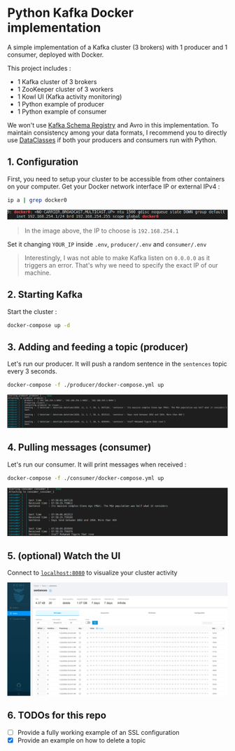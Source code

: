 # Python Kafka Docker implementation

A simple implementation of a Kafka cluster (3 brokers) with 1 producer and 1 consumer, deployed with Docker.

This project includes :

- 1 Kafka cluster of 3 brokers
- 1 ZooKeeper cluster of 3 workers
- 1 Kowl UI (Kafka activity monitoring)
- 1 Python example of producer
- 1 Python example of consumer

We won't use [Kafka Schema Registry](https://www.youtube.com/watch?v=5fjw62LGYNg) and Avro in this implementation. To maintain consistency among your data formats, I recommend you to directly use [DataClasses](https://realpython.com/python-data-classes/) if both your producers and consumers run with Python.

## 1. Configuration

First, you need to setup your cluster to be accessible from other containers on your computer. Get your Docker network interface IP or external IPv4 :

```bash
ip a | grep docker0
```

![Grep Docker IP](./images/docker_interface.png)

> In the image above, the IP to choose is `192.168.254.1`

Set it changing `YOUR_IP` inside `.env`, `producer/.env` and `consumer/.env`

> Interestingly, I was not able to make Kafka listen on `0.0.0.0` as it triggers an error. That's why we need to specify the exact IP of our machine.

## 2. Starting Kafka

Start the cluster :

```bash
docker-compose up -d
```

## 3. Adding and feeding a topic (producer)

Let's run our producer. It will push a random sentence in the `sentences` topic every 3 seconds.

```bash
docker-compose -f ./producer/docker-compose.yml up
```

![Producer run example](./images/producer.png)

## 4. Pulling messages (consumer)

Let's run our consumer. It will print messages when received :

```bash
docker-compose -f ./consumer/docker-compose.yml up
```

![Consumer run example](./images/consumer.png)

## 5. (optional) Watch the UI

Connect to [`localhost:8080`](http://localhost:8080) to visualize your cluster activity

![Kowl UI example](./images/UI.png)

## 6. TODOs for this repo

- [ ] Provide a fully working example of an SSL configuration
- [x] Provide an example on how to delete a topic
